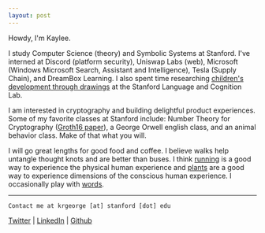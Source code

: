 ```yaml
---
layout: post
---
```


Howdy, I'm Kaylee.

I study Computer Science (theory) and Symbolic Systems at Stanford. I've interned at Discord (platform security), Uniswap Labs (web), Microsoft (Windows Microsoft Search, Assistant and Intelligence), Tesla (Supply Chain), and DreamBox Learning. I also spent time researching [children's development through drawings](https://twitter.com/hollyahuey/status/1552118837960638464) at the Stanford Language and Cognition Lab. 

I am interested in cryptography and building delightful product experiences. Some of my favorite classes at Stanford include: Number Theory for Cryptography ([Groth16 paper](https://kayleegeorge.github.io/math110_WIM.pdf)), a George Orwell english class, and an animal behavior class. Make of that what you will. 

I will go great lengths for good food and coffee. I believe walks help untangle thought knots and are better than buses. I think [running](https://en.wikipedia.org/wiki/What_I_Talk_About_When_I_Talk_About_Running) is a good way to experience the physical human experience and [plants](https://en.wikipedia.org/wiki/How_to_Change_Your_Mind) are a good way to experience dimensions of the conscious human experience. I occasionally play with [words](kleerants.substack.com). 

***

```
Contact me at krgeorge [at] stanford [dot] edu
```
[Twitter](https://twitter.com/kayrgeorge) | [LinkedIn](https://www.linkedin.com/in/kayleegeorge8/) | [Github](https://github.com/kayleegeorge)

